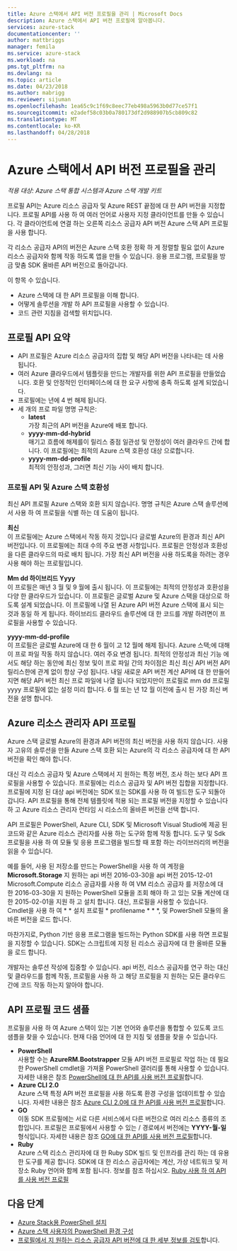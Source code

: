 ```yaml
---
title: Azure 스택에서 API 버전 프로필을 관리 | Microsoft Docs
description: Azure 스택에서 API 버전 프로필에 알아봅니다.
services: azure-stack
documentationcenter: ''
author: mattbriggs
manager: femila
ms.service: azure-stack
ms.workload: na
pms.tgt_pltfrm: na
ms.devlang: na
ms.topic: article
ms.date: 04/23/2018
ms.author: mabrigg
ms.reviewer: sijuman
ms.openlocfilehash: 1ea65c9c1f69c8eec77eb498a5963b0d77ce57f1
ms.sourcegitcommit: e2adef58c03b0a780173df2d988907b5cb809c82
ms.translationtype: MT
ms.contentlocale: ko-KR
ms.lasthandoff: 04/28/2018
---
```

# <a name="manage-api-version-profiles-in-azure-stack"></a>Azure 스택에서 API 버전 프로필을 관리

*적용 대상: Azure 스택 통합 시스템과 Azure 스택 개발 키트*

프로필 API는 Azure 리소스 공급자 및 Azure REST 끝점에 대 한 API 버전을 지정합니다. 프로필 API를 사용 하 여 여러 언어로 사용자 지정 클라이언트를 만들 수 있습니다. 각 클라이언트에 연결 하는 오른쪽 리소스 공급자 API 버전 Azure 스택 API 프로필을 사용 합니다. 

각 리소스 공급자 API의 버전은 Azure 스택 호환 정확 하 게 정렬할 필요 없이 Azure 리소스 공급자와 함께 작동 하도록 앱을 만들 수 있습니다. 응용 프로그램, 프로필을 방금 맞춤 SDK 올바른 API 버전으로 돌아갑니다.


이 항목 수 있습니다.
 - Azure 스택에 대 한 API 프로필을 이해 합니다.
 - 어떻게 솔루션을 개발 하 API 프로필을 사용할 수 있습니다.
 - 코드 관련 지침을 검색할 위치입니다.

## <a name="summary-of-api-profiles"></a>프로필 API 요약

- API 프로필은 Azure 리소스 공급자의 집합 및 해당 API 버전을 나타내는 데 사용 됩니다.
- 여러 Azure 클라우드에서 템플릿을 만드는 개발자를 위한 API 프로필을 만들었습니다. 호환 및 안정적인 인터페이스에 대 한 요구 사항에 충족 하도록 설계 되었습니다.
- 프로필에는 년에 4 번 해제 됩니다.
- 세 개의 프로 파일 명명 규칙은:
    - **latest**  
        가장 최근의 API 버전을 Azure에 배포 합니다.
    - **yyyy-mm-dd-hybrid**  
    매기고 흐름에 해제를이 릴리스 중점 일관성 및 안정성이 여러 클라우드 간에 합니다. 이 프로필에는 최적의 Azure 스택 호환성 대상 으로합니다. 
    - **yyyy-mm-dd-profile**  
    최적의 안정성과, 그러면 최신 기능 사이 배치 합니다.

### <a name="api-profiles-and-azure-stack-compatibility"></a>프로필 API 및 Azure 스택 호환성

최신 API 프로필 Azure 스택와 호환 되지 않습니다. 명명 규칙은 Azure 스택 솔루션에서 사용 하 여 프로필을 식별 하는 데 도움이 됩니다.

**최신**  
이 프로필에는 Azure 스택에서 작동 하지 것입니다 글로벌 Azure의 환경과 최신 API 버전입니다. 이 프로필에는 최대 수의 주요 변경 사항입니다. 프로필은 안정성과 호환성을 다른 클라우드의 따로 배치 됩니다. 가장 최신 API 버전을 사용 하도록을 하려는 경우 사용 해야 하는 프로필입니다.

**Mm dd 하이브리드 Yyyy**  
이 프로필은 매년 3 월 및 9 월에 출시 됩니다. 이 프로필에는 최적의 안정성과 호환성을 다양 한 클라우드가 있습니다. 이 프로필은 글로벌 Azure 및 Azure 스택을 대상으로 하도록 설계 되었습니다. 이 프로필에 나열 된 Azure API 버전 Azure 스택에 표시 되는 것과 동일 하 게 됩니다. 하이브리드 클라우드 솔루션에 대 한 코드를 개발 하려면이 프로필을 사용할 수 있습니다.

**yyyy-mm-dd-profile**  
이 프로필은 글로벌 Azure에 대 한 6 월이 고 12 월에 해제 됩니다. Azure 스택;에 대해이 프로 파일 작동 하지 않습니다. 여러 주요 변경 됩니다. 최적의 안정성과 최신 기능 에서도 해당 하는 동안에 최신 정보 및이 프로 파일 간의 차이점은 최신 최신 API 버전 API 릴리스한에 관계 없이 항상 구성 됩니다. 내일 새로운 API 버전 계산 API에 대 한 만들어지면 해당 API 버전 최신 프로 파일에 나열 됩니다 되었지만이 프로필로 mm dd 프로필 yyyy 프로필에 없는 설정 미리 합니다. 6 월 또는 년 12 월 이전에 출시 된 가장 최신 버전을 설명 합니다.

## <a name="azure-resource-manager-api-profiles"></a>Azure 리소스 관리자 API 프로필

Azure 스택 글로벌 Azure의 환경과 API 버전의 최신 버전을 사용 하지 않습니다. 사용자 고유의 솔루션을 만들 Azure 스택 호환 되는 Azure의 각 리소스 공급자에 대 한 API 버전을 확인 해야 합니다.

대신 각 리소스 공급자 및 Azure 스택에서 지 원하는 특정 버전, 조사 하는 보다 API 프로필을 사용할 수 있습니다. 프로필에는 리소스 공급자 및 API 버전 집합을 지정합니다. 프로필에 지정 된 대상 api 버전에는 SDK 또는 SDK를 사용 하 여 빌드한 도구 되돌아갑니다. API 프로필을 통해 전체 템플릿에 적용 되는 프로필 버전을 지정할 수 있습니다 하 고 Azure 리소스 관리자 런타임 시 리소스의 올바른 버전을 선택 합니다.

API 프로필은 PowerShell, Azure CLI, SDK 및 Microsoft Visual Studio에 제공 된 코드와 같은 Azure 리소스 관리자를 사용 하는 도구와 함께 작동 합니다. 도구 및 Sdk 프로필을 사용 하 여 모듈 및 응용 프로그램을 빌드할 때 포함 하는 라이브러리의 버전을 읽을 수 있습니다.

예를 들어, 사용 된 저장소를 만드는 PowerShell을 사용 하 여 계정을 **Microsoft.Storage** 지 원하는 api 버전 2016-03-30을 api 버전 2015-12-01 Microsoft.Compute 리소스 공급자를 사용 하 여 VM 리소스 공급자 를 저장소에 대 한 2016-03-30을 지 원하는 PowerShell 모듈을 조회 해야 하 고 있는 모듈 계산에 대 한 2015-02-01을 지원 하 고 설치 합니다. 대신, 프로필을 사용할 수 있습니다. Cmdlet을 사용 하 여 * * 설치 프로필 * profilename * * *, 및 PowerShell 모듈의 올바른 버전을 로드 합니다.

마찬가지로, Python 기반 응용 프로그램을 빌드하는 Python SDK를 사용 하면 프로필을 지정할 수 있습니다. SDK는 스크립트에 지정 된 리소스 공급자에 대 한 올바른 모듈을 로드 합니다.

개발자는 솔루션 작성에 집중할 수 있습니다. api 버전, 리소스 공급자를 연구 하는 대신 및 클라우드를 함께 작동, 프로필을 사용 하 고 해당 프로필을 지 원하는 모든 클라우드 간에 코드 작동 하는지 알아야 합니다.

## <a name="api-profile-code-samples"></a>API 프로필 코드 샘플

프로필을 사용 하 여 Azure 스택이 있는 기본 언어와 솔루션을 통합할 수 있도록 코드 샘플을 찾을 수 있습니다. 현재 다음 언어에 대 한 지침 및 샘플을 찾을 수 있습니다.

- **PowerShell**  
사용할 수는 **AzureRM.Bootstrapper** 모듈 API 버전 프로필로 작업 하는 데 필요한 PowerShell cmdlet을 가져올 PowerShell 갤러리를 통해 사용할 수 있습니다. 자세한 내용은 참조 [PowerShell에 대 한 API를 사용 버전 프로필](azure-stack-version-profiles-powershell.md)합니다.
- **Azure CLI 2.0**  
Azure 스택 특정 API 버전 프로필을 사용 하도록 환경 구성을 업데이트할 수 있습니다. 자세한 내용은 참조 [Azure CLI 2.0에 대 한 API를 사용 버전 프로필](azure-stack-version-profiles-azurecli2.md)합니다.
- **GO**  
이동 SDK 프로필에는 서로 다른 서비스에서 다른 버전으로 여러 리소스 종류의 조합입니다. 프로필은 프로필에서 사용할 수 있는 / 경로에서 버전에는 **YYYY-월-일** 형식입니다. 자세한 내용은 참조 [GO에 대 한 API를 사용 버전 프로필](azure-stack-version-profiles-go.md)합니다.
- **Ruby**  
Azure 스택 리소스 관리자에 대 한 Ruby SDK 빌드 및 인프라를 관리 하는 데 유용한 도구를 제공 합니다. SDK에 대 한 리소스 공급자에는 계산, 가상 네트워크 및 저장소 Ruby 언어와 함께 포함 됩니다. 정보를 참조 하십시오. [Ruby 사용 하 여 API를 사용 버전 프로필](azure-stack-version-profiles-ruby.md)

## <a name="next-steps"></a>다음 단계
* [Azure Stack용 PowerShell 설치](azure-stack-powershell-install.md)
* [Azure 스택 사용자의 PowerShell 환경 구성](azure-stack-powershell-configure-user.md)
* [프로필에서 지 원하는 리소스 공급자 API 버전에 대 한 세부 정보를 검토](azure-stack-profiles-azure-resource-manager-versions.md)합니다.
